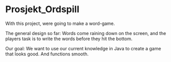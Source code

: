 Prosjekt_Ordspill
=================
With this project, were going to make a word-game.

The general design so far:
Words come raining down on the screen, and the players task is to write the words before they hit the bottom.

Our goal:
We want to use our current knowledge in Java to create a game that looks good. And functions smooth.
